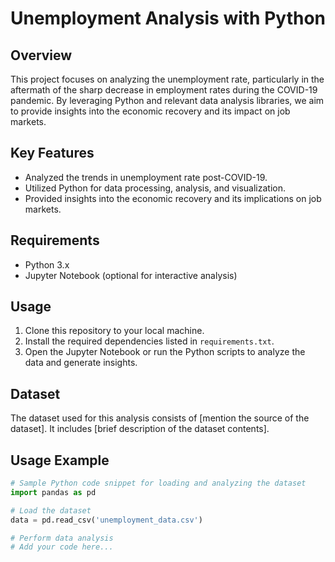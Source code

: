 # Unemployment Analysis with Python

## Overview
This project focuses on analyzing the unemployment rate, particularly in the aftermath of the sharp decrease in employment rates during the COVID-19 pandemic. By leveraging Python and relevant data analysis libraries, we aim to provide insights into the economic recovery and its impact on job markets.

## Key Features
- Analyzed the trends in unemployment rate post-COVID-19.
- Utilized Python for data processing, analysis, and visualization.
- Provided insights into the economic recovery and its implications on job markets.

## Requirements
- Python 3.x
- Jupyter Notebook (optional for interactive analysis)

## Usage
1. Clone this repository to your local machine.
2. Install the required dependencies listed in `requirements.txt`.
3. Open the Jupyter Notebook or run the Python scripts to analyze the data and generate insights.

## Dataset
The dataset used for this analysis consists of [mention the source of the dataset]. It includes [brief description of the dataset contents].

## Usage Example
```python
# Sample Python code snippet for loading and analyzing the dataset
import pandas as pd

# Load the dataset
data = pd.read_csv('unemployment_data.csv')

# Perform data analysis
# Add your code here...
